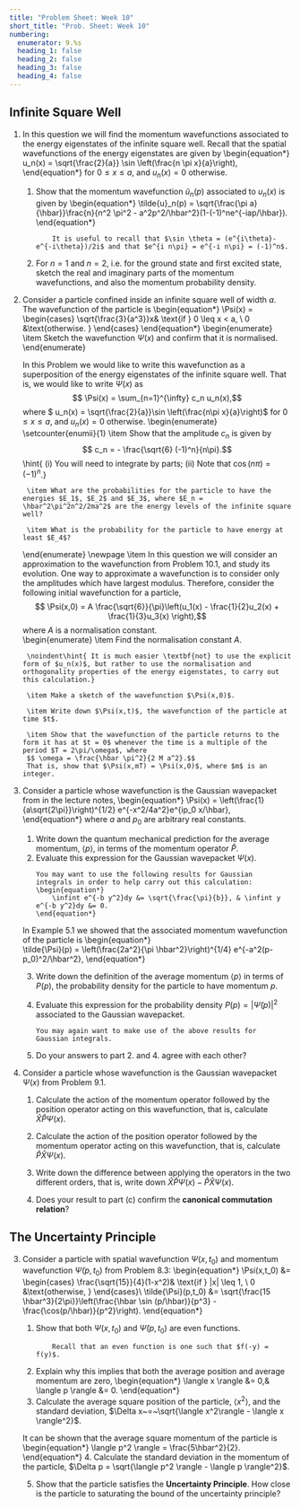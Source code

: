 ```yaml
---
title: "Problem Sheet: Week 10"
short_title: "Prob. Sheet: Week 10"
numbering:
  enumerator: 9.%s
  heading_1: false
  heading_2: false
  heading_3: false
  heading_4: false
---
```


## Infinite Square Well

1. In this question we will find the momentum wavefunctions associated to the energy eigenstates of the infinite square well. Recall that the spatial wavefunctions of the energy eigenstates are given by
    \begin{equation*}
        u_n(x) = \sqrt{\frac{2}{a}} \sin \left(\frac{n \pi x}{a}\right), 
    \end{equation*}
    for $0 \leq x \leq a$, and $u_n(x) = 0$ otherwise.
    1. Show that the momentum wavefunction $\tilde{u}_n(p)$ associated to $u_n(x)$ is given by
		\begin{equation*}
         \tilde{u}_n(p) = \sqrt{\frac{\pi a}{\hbar}}\frac{n}{n^2 \pi^2 - a^2p^2/\hbar^2}(1-(-1)^ne^{-iap/\hbar}).
         \end{equation*}
		```{note} Hint
            It is useful to recall that $\sin \theta = (e^{i\theta}-e^{-i\theta})/2i$ and that $e^{i n\pi} = e^{-i n\pi} = (-1)^n$.
        ```

	2. For $n = 1$ and $n = 2$, i.e. for the ground state and first excited state, sketch the real and imaginary parts of the momentum wavefunctions, and also the momentum probability density.
	
2. Consider a particle confined inside an infinite square well of width $a$. The wavefunction of the particle is 
	\begin{equation*}
		\Psi(x) = \begin{cases}
			\sqrt{\frac{3}{a^3}}x&  \text{if } 0 \leq x < a, \\
			0  &\text{otherwise. }
		\end{cases}
	\end{equation*}
	\begin{enumerate}
		\item Sketch the wavefunction $\Psi(x)$ and confirm that it is normalised. 
	\end{enumerate}

	In this Problem we would like to write this wavefunction as a superposition of the energy eigenstates of the infinite square well. That is, we would like to write $\Psi(x)$ as
	$$ \Psi(x) = \sum_{n=1}^{\infty} c_n u_n(x),$$
	where 
	$ u_n(x) = \sqrt{\frac{2}{a}}\sin \left(\frac{n\pi x}{a}\right)$ for $0 \leq x \leq a$, and $u_n(x) = 0$ otherwise. 
	\begin{enumerate}
		\setcounter{enumii}{1}
		\item Show that the amplitude $c_n$ is given by
		$$ c_n = - \frac{\sqrt{6} (-1)^n}{n\pi}.$$
		\hint{ (i) You will need to integrate by parts; (ii) Note that $\cos(n\pi) = (-1)^n$.} 

		\item What are the probabilities for the particle to have the energies $E_1$, $E_2$ and $E_3$, where $E_n = \hbar^2\pi^2n^2/2ma^2$ are the energy levels of the infinite square well? 

		\item What is the probability for the particle to have energy at least $E_4$?
	\end{enumerate}
\newpage
	\item In this question we will consider an approximation to the wavefunction from Problem 10.1, and study its evolution. One way to approximate a wavefunction is to consider only the amplitudes which have largest modulus. Therefore, consider the following initial wavefunction for a particle,
	$$ \Psi(x,0) = A \frac{\sqrt{6}}{\pi}\left(u_1(x) - \frac{1}{2}u_2(x) + \frac{1}{3}u_3(x) \right),$$
	where $A$ is a normalisation constant.  
	\begin{enumerate}
		\item Find the normalisation constant $A$.  
		
		\noindent\hint{ It is much easier \textbf{not} to use the explicit form of $u_n(x)$, but rather to use the normalisation and orthogonality properties of the energy eigenstates, to carry out this calculation.}

		\item Make a sketch of the wavefunction $\Psi(x,0)$.
	
		\item Write down $\Psi(x,t)$, the wavefunction of the particle at time $t$. 

		\item Show that the wavefunction of the particle returns to the form it has at $t = 0$ whenever the time is a multiple of the period $T = 2\pi/\omega$, where
		$$ \omega = \frac{\hbar \pi^2}{2 M a^2}.$$
		That is, show that $\Psi(x,mT) = \Psi(x,0)$, where $m$ is an integer. 	



1. Consider a particle whose wavefunction is the Gaussian wavepacket from [](#example-gaussian-1) in the lecture notes,
    \begin{equation*} \Psi(x) = \left(\frac{1}{a\sqrt{2\pi}}\right)^{1/2} e^{-x^2/4a^2}e^{ip_0 x/\hbar}, 
    \end{equation*} 
    where $a$ and $p_0$ are arbitrary real constants.  
    1. Write down the quantum mechanical prediction for the average momentum, $\langle p \rangle$, in terms of the momentum operator $\hat{P}$. 
    1. Evaluate this expression for the Gaussian wavepacket $\Psi(x)$. 
        ```{note} Hint
        You may want to use the following results for Gaussian integrals in order to help carry out this calculation:
        \begin{equation*}
	        \infint e^{-b y^2}dy &= \sqrt{\frac{\pi}{b}}, & \infint y e^{-b y^2}dy &= 0.
	    \end{equation*}
        ```

    In Example 5.1 we showed that the associated momentum wavefunction of the particle is
    \begin{equation*} 	
    \tilde{\Psi}(p) = \left(\frac{2a^2}{\pi \hbar^2}\right)^{1/4} e^{-a^2(p-p_0)^2/\hbar^2},
    \end{equation*}


	3. Write down the definition of the average momentum $\langle p \rangle$ in terms of $P(p)$, the probability density for the particle to have momentum $p$. 
	4. Evaluate this expression for the probability density $P(p) = |\tilde{\Psi}(p)|^2$ associated to the Gaussian wavepacket.  
        ```{note} Hint
		You may again want to make use of the above results for Gaussian integrals.
        ```

	5. Do your answers to part 2. and 4. agree with each other?
	

2. Consider a particle whose wavefunction is the Gaussian wavepacket $\Psi(x)$ from Problem 9.1. 
    1. Calculate the action of the momentum operator followed by the position operator acting on this wavefunction, that is, calculate $\hat{X}\hat{P}\Psi(x)$. 

    1. Calculate the action of the position operator followed by the momentum operator acting on this wavefunction, that is, calculate $\hat{P}\hat{X}\Psi(x)$. 

	1. Write down the difference between applying the operators in the two different orders, that is, write down $\hat{X}\hat{P}\Psi(x) - \hat{P}\hat{X}\Psi(x)$.

	1. Does your result to part (c) confirm the **canonical commutation relation**?

## The Uncertainty Principle

3. Consider a particle with spatial wavefunction $\Psi(x,t_0)$ and momentum wavefunction $\tilde{\Psi}(p,t_0)$ from Problem 8.3:
	\begin{equation*}
		\Psi(x,t_0) &= \begin{cases}
			\frac{\sqrt{15}}{4}(1-x^2)&  \text{if } |x| \leq 1, \\
			0  &\text{otherwise, }
		\end{cases}\\ \tilde{\Psi}(p,t_0) &= \sqrt{\frac{15 \hbar^3}{2\pi}}\left(\frac{\hbar \sin (p/\hbar)}{p^3} - \frac{\cos(p/\hbar)}{p^2}\right).
	\end{equation*}
	1. Show that both $\Psi(x,t_0)$ and $\tilde{\Psi}(p,t_0)$ are even functions. 
		```{note} Hint
            Recall that an even function is one such that $f(-y) = f(y)$.
        ```
	1. Explain why this implies that both the average position and average momentum are zero,
		\begin{equation*}
		\langle x \rangle &= 0,& \langle p \rangle &= 0.
		\end{equation*}
	1. Calculate the average square position of the particle, $\langle x^2 \rangle$, and the standard deviation, $\Delta x~=~\sqrt{\langle x^2\rangle - \langle x \rangle^2}$.


    It can be shown that the average square momentum of the particle is 
    \begin{equation*} 
        \langle p^2 \rangle = \frac{5\hbar^2}{2}.
    \end{equation*}
	4. Calculate the standard deviation in the momentum of the particle, $\Delta p = \sqrt{\langle p^2 \rangle - \langle p \rangle^2}$.

	5. Show that the particle satisfies the **Uncertainty Principle**. How close is the particle to saturating the bound of the uncertainty principle?
